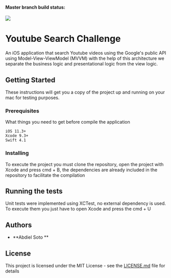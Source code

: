 #### Master branch build status: 
![](https://travis-ci.org/squallone/Youtube-Challenge.svg?branch=develop)


# Youtube Search Challenge

An iOS application that search Youtube videos using the Google's public API using Model-View-ViewModel (MVVM) with the help of this architecture we separate the business logic and presentational logic from the view logic.

## Getting Started

These instructions will get you a copy of the project up and running on your mac for testing purposes.

### Prerequisites

What things you need to get before compile the application 

```
iOS 11.3+ 
Xcode 9.3+
Swift 4.1

```

### Installing

To execute the project you must clone the repository, open the project with Xcode and press cmd + B, the dependencies are already included in the repository to facilitate the compilation

## Running the tests

Unit tests were implemented using XCTest, no external dependency is used. To execute them you just have to open Xcode and press the cmd + U


## Authors

* **Abdiel Soto ** 

## License

This project is licensed under the MIT License - see the [LICENSE.md](LICENSE.md) file for details


